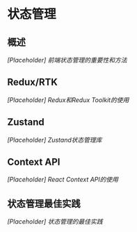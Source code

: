 # 状态管理

## 概述
*[Placeholder] 前端状态管理的重要性和方法*

## Redux/RTK
*[Placeholder] Redux和Redux Toolkit的使用*

## Zustand
*[Placeholder] Zustand状态管理库*

## Context API
*[Placeholder] React Context API的使用*

## 状态管理最佳实践
*[Placeholder] 状态管理的最佳实践*